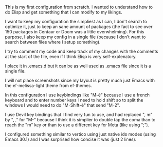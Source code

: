 This is my first configuration from scratch. I wanted to understand how to do Elisp and get something that I can modify to my likings.

I want to keep my configuration the simpliest as I can, I don't search to optimize it, just to keep an sane amount of packages (the fact to see over 150 packages in Centaur or Doom was a little overwhelming). For this purpose, I also keep my config in a single file (because I don't want to search between files where I setup something).

I try to comment my code and keep track of my changes with the comments at the start of the file, even if I think Elisp is very self-explenatory.

I place it in .emacs.d but it can be as well used as .emacs file since it is a single file.

I will not place screenshots since my layout is pretty much just Emacs with the ef-melissa-light theme from ef-themes.

In this configuration I use keybindings like "M-é" because I use a french keyboard and to enter number keys I need to hold shift so to split the windows I would need to do "M-Shift-é" that send "M-2".

I use Devil key bindings that I find very fun to use, and had replaced ", m" by ", ," for "M-" because I think it is simplier to double tap the coma than to reach the "m" key or than to use a different key for Meta (like using ";").

I configured something similar to vertico using just native ido modes (using Emacs 30.1) and I was surprised how concise it was (just 2 lines).
